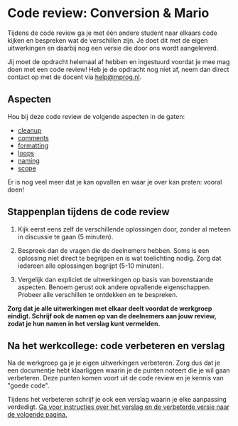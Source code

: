 # Code review: Conversion & Mario

Tijdens de code review ga je met één andere student naar elkaars code kijken en bespreken wat de verschillen zijn. Je doet dit met de eigen uitwerkingen en daarbij nog een versie die door ons wordt aangeleverd.

Jij moet de opdracht helemaal af hebben en ingestuurd voordat je mee mag doen met een code review! Heb je de opdracht nog niet af, neem dan direct contact op met de docent via <help@mprog.nl>.

## Aspecten

Hou bij deze code review de volgende aspecten in de gaten:

- [cleanup](/quality/aspects/cleanup)
- [comments](/quality/aspects/comments)
- [formatting](/quality/aspects/formatting)
- [loops](/quality/aspects/loops)
- [naming](/quality/aspects/naming)
- [scope](/quality/aspects/scope)

Er is nog veel meer dat je kan opvallen en waar je over kan praten: vooral doen!

## Stappenplan tijdens de code review

1.  Kijk eerst eens zelf de verschillende oplossingen door, zonder al meteen in discussie te gaan (5 minuten).

2.  Bespreek dan de vragen die de deelnemers hebben. Soms is een oplossing niet direct te begrijpen en is wat toelichting nodig. Zorg dat iedereen alle oplossingen begrijpt (5-10 minuten).

3.  Vergelijk dan expliciet de uitwerkingen op basis van bovenstaande aspecten. Benoem gerust ook andere opvallende eigenschappen. Probeer alle verschillen te ontdekken en te bespreken.

**Zorg dat je alle uitwerkingen met elkaar deelt voordat de werkgroep eindigt. Schrijf ook de namen op van de deelnemers aan jouw review, zodat je hun namen in het verslag kunt vermelden.**

## Na het werkcollege: code verbeteren en verslag

Na de werkgroep ga je je eigen uitwerkingen verbeteren. Zorg dus dat je een documentje hebt klaarliggen waarin je de punten noteert die je wil gaan verbeteren. Deze punten komen voort uit de code review en je kennis van "goede code".

Tijdens het verbeteren schrijf je ook een verslag waarin je elke aanpassing verdedigt. [Ga voor instructies over het verslag en de verbeterde versie naar de volgende pagina.](/reviews/r1/revised)
